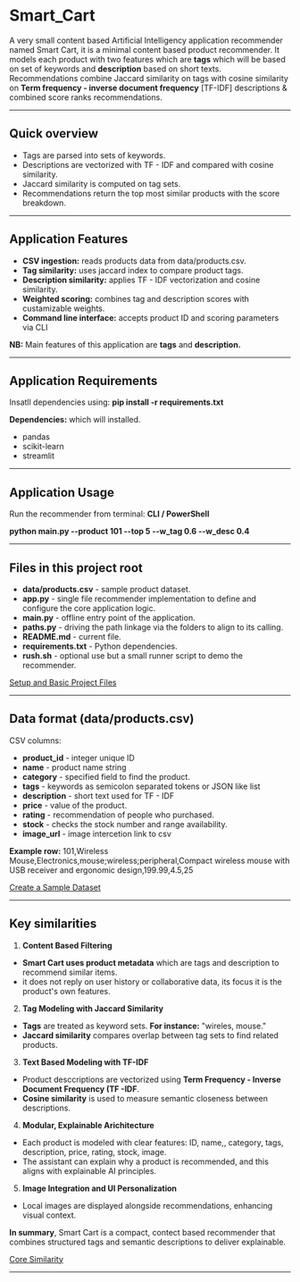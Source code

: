 # Smart_Cart
A very small content based Artificial Intelligency application recommender named Smart Cart, it is a minimal content based product recommender. It models each product with two features which are **tags** which will be based on set of keywords and **description** based on short texts. Recommendations combine Jaccard similarity on tags with cosine similarity on **Term frequency - inverse document frequency** [TF-IDF] descriptions & combined score ranks recommendations.

___

## Quick overview
* Tags are parsed into sets of keywords.
* Descriptions are vectorized with TF - IDF and compared with cosine similarity.
* Jaccard similarity is computed on tag sets.
* Recommendations return the top most similar products with the score breakdown.

___

## Application Features
* **CSV ingestion:** reads products data from data/products.csv.
* **Tag similarity:** uses jaccard index to compare product tags.
* **Description similarity:** applies TF - IDF vectorization and cosine similarity.
* **Weighted scoring:** combines tag and description scores with custamizable weights.
* **Command line interface:** accepts product ID and scoring parameters via CLI

**NB:** Main features of this application are **tags** and **description.**
___

## Application Requirements
Insatll dependencies using: **pip install -r requirements.txt**

**Dependencies:** which will installed.
* pandas
* scikit-learn
* streamlit

___

## Application Usage
Run the recommender from terminal:
**CLI / PowerShell**

**python main.py --product 101 --top 5 --w_tag 0.6 --w_desc 0.4**

___

## Files in this project root
* **data/products.csv** - sample product dataset.
* **app.py** - single file recommender implementation to define and configure the core application logic.
* **main.py** - offline entry point of the application.
* **paths.py** - driving the path linkage via the folders to align to its calling.
* **README.md** - current file.
* **requirements.txt** - Python dependencies.
* **rush.sh** - optional use but a small runner script to demo the recommender.

[Setup and Basic Project Files](https://github.com/users/Mr-Kheswa/projects/4?pane=issue&itemId=132728546&issue=Mr-Kheswa%7CSmart_Cart%7C1)
___

## Data format (data/products.csv)
CSV columns:
* **product_id** - integer unique ID
* **name** - product name string
* **category** - specified field to find the product.
* **tags** - keywords as semicolon separated tokens or JSON like list
* **description** - short text used for TF - IDF
* **price** - value of the product.
* **rating** - recommendation of people who purchased.
* **stock** - checks the stock number and range availability.
* **image_url** - image intercetion link to csv

**Example row:**
101,Wireless Mouse,Electronics,mouse;wireless;peripheral,Compact wireless mouse with USB receiver and ergonomic design,199.99,4.5,25

[Create a Sample Dataset](https://github.com/Mr-Kheswa/Smart_Cart/issues/2)
___

## Key similarities
1. **Content Based Filtering**
* **Smart Cart uses product metadata** which are tags and description to recommend similar items.
* it does not reply on user history or collaborative data, its focus it is the product's own features.
2. **Tag Modeling with Jaccard Similarity**
* **Tags** are treated as keyword sets. **For instance:** "wireles, mouse."
* **Jaccard similarity** compares overlap between tag sets to find related products.
3. **Text Based Modeling with TF-IDF**
* Product desccriptions are vectorized using **Term Frequency - Inverse Document Frequency (TF -IDF**.
* **Cosine similarity** is used to measure semantic closeness between descriptions.
4. **Modular, Explainable Arichitecture**
* Each product is modeled with clear features: ID, name,, category, tags, description, price, rating, stock, image.
* The assistant can explain why a product is recommended, and this aligns with explainable AI principles.
5. **Image Integration and UI Personalization**
* Local images are displayed alongside recommendations, enhancing visual context.

**In summary**, Smart Cart is a compact, contect based recommender that combines structured tags and semantic descriptions to deliver explainable.

[Core Similarity](https://github.com/Mr-Kheswa/Smart_Cart/issues/3)

___
